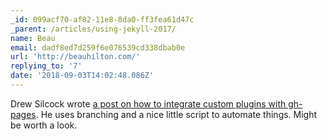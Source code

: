 ```yaml
---
_id: 099acf70-af82-11e8-8da0-ff3fea61d47c
_parent: /articles/using-jekyll-2017/
name: Beau
email: dadf8ed7d259f6e076539cd338dbab0e
url: 'http://beauhilton.com/'
replying_to: '7'
date: '2018-09-03T14:02:48.086Z'
---
```


Drew Silcock wrote [a post on how to integrate custom plugins with
gh-pages](https://drewsilcock.co.uk/custom-jekyll-plugins). He uses branching
and a nice little script to automate things. Might be worth a look.
